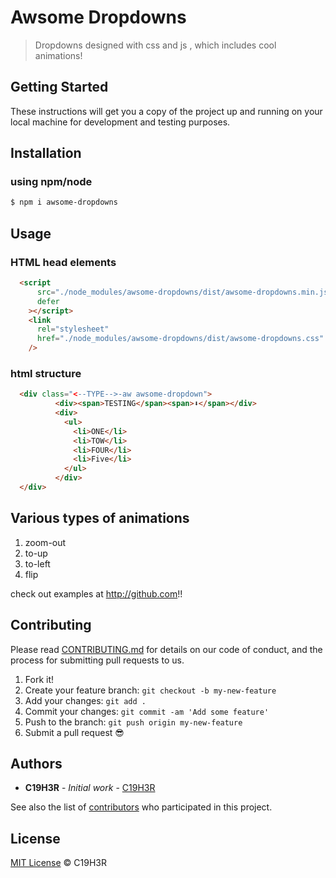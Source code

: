 
# Awsome Dropdowns

> Dropdowns designed with css and js , which includes cool animations!




## Getting Started

These instructions will get you a copy of the project up and running on your local machine for development and testing purposes. 

## Installation

### using npm/node

```sh
$ npm i awsome-dropdowns
```

## Usage

### HTML head elements

```html
  <script
      src="./node_modules/awsome-dropdowns/dist/awsome-dropdowns.min.js"
      defer
    ></script>
    <link
      rel="stylesheet"
      href="./node_modules/awsome-dropdowns/dist/awsome-dropdowns.css"
    />
```

### html structure

```html
  <div class="<--TYPE-->-aw awsome-dropdown">
          <div><span>TESTING</span><span>⬇️</span></div>
          <div>
            <ul>
              <li>ONE</li>
              <li>TOW</li>
              <li>FOUR</li>
              <li>Five</li>
            </ul>
          </div>
  </div>
```

## Various types of animations

1. zoom-out
2. to-up
3. to-left
4. flip

check out examples at http://github.com!!


## Contributing

Please read [CONTRIBUTING.md](CONTRIBUTING.md) for details on our code of conduct, and the process for submitting pull requests to us.

1.  Fork it!
2.  Create your feature branch: `git checkout -b my-new-feature`
3.  Add your changes: `git add .`
4.  Commit your changes: `git commit -am 'Add some feature'`
5.  Push to the branch: `git push origin my-new-feature`
6.  Submit a pull request :sunglasses:



## Authors

* **C19H3R** - *Initial work* - [C19H3R](https://github.com/c19h3r)

See also the list of [contributors](https://github.com/your/project/contributors) who participated in this project.

## License

[MIT License](TBD) © C19H3R
